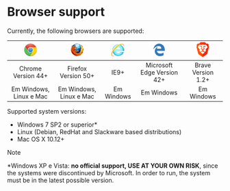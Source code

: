 ﻿# Browser support

Currently, the following browsers are supported:

| ![Chrome](../../../images/web-pki/chrome.gif) | ![Firefox](../../../images/web-pki/firefox.gif)  | ![IE](../../../images/web-pki/ie.gif) | ![Edge](../../../images/web-pki/edge.gif) | ![Brave](../../../images/web-pki/brave.png)|
|:---------------------------------------------:|:------------------------------------------------:|:-------------------------------------:|:-----------------------------------------:|:-----------------------------------------:|
| Chrome Version 44+                            | Firefox Version 50+                              | IE9+                                  | Microsoft Edge Version 42+                | Brave Version 1.2+                        |
| Em Windows, Linux e Mac                       | Em Windows, Linux e Mac                          | Em Windows                            | Em Windows                                | Em Windows                                |


Supported system versions:

* Windows 7 SP2 or superior\*
* Linux (Debian, RedHat and Slackware based distributions)
* Mac OS X 10.12+

> [!NOTE]
> \*Windows XP e Vista: **no official support, USE AT YOUR OWN RISK**, since the systems were discontinued by Microsoft. In order to run, the system must be in the latest possible version.
